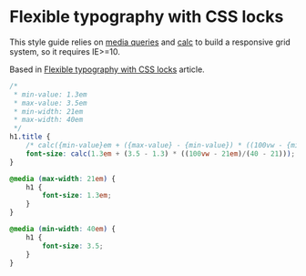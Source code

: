 # Flexible typography with CSS locks

This style guide relies on [media queries](http://caniuse.com/#feat=css-mediaqueries) and [calc](http://caniuse.com/#search=calc) to build a responsive grid system, so it requires IE>=10.

Based in [Flexible typography with CSS locks](http://blog.typekit.com/2016/08/17/flexible-typography-with-css-locks/) article.

```css
/*
 * min-value: 1.3em
 * max-value: 3.5em
 * min-width: 21em
 * max-width: 40em
 */
h1.title {
    /* calc({min-value}em + ({max-value} - {min-value}) * ((100vw - {min-width}em)/({max-width} - {min-width}))) */
    font-size: calc(1.3em + (3.5 - 1.3) * ((100vw - 21em)/(40 - 21)));
}

@media (max-width: 21em) {
    h1 {
        font-size: 1.3em;
    }
}

@media (min-width: 40em) {
    h1 {
        font-size: 3.5;
    }
}
```